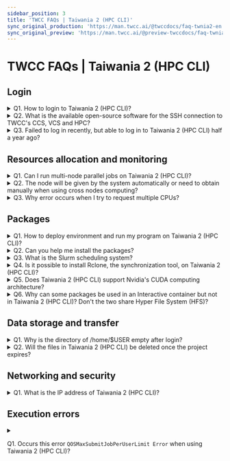 ```yaml
---
sidebar_position: 3
title: 'TWCC FAQs | Taiwania 2 (HPC CLI)'
sync_original_production: 'https://man.twcc.ai/@twccdocs/faq-twnia2-en' 
sync_original_preview: 'https://man.twcc.ai/@preview-twccdocs/faq-twnia2-en'
---
```


# TWCC FAQs | Taiwania 2 (HPC CLI)

## Login
<details>

<summary> Q1. How to login to Taiwania 2 (HPC CLI)?</summary>

Login using SSH connection with the login node of ln01.twcc.ai. Enter your supercomputer account and supercomputer password to complete the login. For detailed steps, see <ins><a href = "https://man.twcc.ai/@twccdocs/doc-twnia2-main-zh/%2F%40twccdocs%2Fguide-twnia2-prerequisite-for-connection-zh">this document</a></ins> for more information.



</details>

<details>

<summary> Q2. What is the available open-source software for the SSH connection to TWCC's CCS, VCS and HPC?</summary>

Available open-source software includes MobaXterm, PuTTY, VSCode, etc.

</details>

<details>

<summary> Q3. Failed to log in recently, but able to log in to Taiwania 2 (HPC CLI) half a year ago?</summary>

The validity period of supercomputer password is 180 days. Please reset the expired password in [<ins>Member Center<i class="fa fa-question-circle fa-question-circle-for-service" aria-hidden="true"></i></ins>](https://man.twcc.ai/@twsdocs/howto-service-access-service-zh) before you can re-login successfully.

</details>
<div style={{height:10+'px'}}></div>

## Resources allocation and monitoring


<details>

<summary> Q1. Can I run multi-node parallel jobs on Taiwania 2 (HPC CLI)?</summary>

You can request resources using [<ins>Slurm</ins>](https://man.twcc.ai/@twccdocs/doc-twnia2-main-en/%2F%40twccdocs%2Fguide-twnia2-slurm-intro-en) and run multi-node parallel jobs with equal distribution of high workloads to improve the processing efficiency.

</details>

<details>

<summary> Q2. The node will be given by the system automatically or need to obtain manually when using cross nodes computing?</summary>

You can use Slurm command to obtain nodes, see [<ins>this document</ins>](https://man.twcc.ai/@twccdocs/doc-twnia2-main-en/%2F%40twccdocs%2Fguide-twnia2-job-parameter-en) for more information.

</details>

<details>

<summary> Q3. Why error occurs when I try to request multiple CPUs?</summary>

Please make sure the ratio of the resources is based on 1 GPU : 4 CPU : 90 GB Memory. For example, the number of GPU should be 8 if you need 32 CPUs.

</details>
<div style={{height:10+'px'}}></div>


## Packages

<details>

<summary> Q1. How to deploy environment and run my program on Taiwania 2 (HPC CLI)?</summary>

1. Conda: Use simple Conda commands to install packages and switch to your specific virtual environment. Also, with different versions of Python, Conda can reduce the compatibility problems of multiple package versions. For more information, please refer to [<ins>this document</ins>](https://man.twcc.ai/@twccdocs/doc-twnia2-main-zh/https%3A%2F%2Fman.twcc.ai%2F%40twccdocs%2Fhowto-twnia2-conda-manage-packages-submit-job-zh).
2. Singularity: By using Singularity to pack the packages and programs you need, you can create a container environment on Taiwania 2 (HPC CLI) and deploy, move and share your packages rapidly. For more information, please refer to [<ins>this document</ins>](https://man.twcc.ai/@twccdocs/doc-twnia2-main-zh/https%3A%2F%2Fman.twcc.ai%2F%40twccdocs%2Fhowto-twnia2-create-sglrt-container-zh).


</details>

<details>

<summary> Q2. Can you help me install the packages?</summary>

You have the permission to install the package freely, please install it yourself according to your needs. In addition, we recommend that you use **Conda** or **Singularity** container to manage your packages.

</details>


<details>

<summary> Q3. What is the Slurm scheduling system?</summary>

Please refer to [<ins>this document</ins>](https://man.twcc.ai/@twccdocs/doc-twnia2-main-zh/%2F%40twccdocs%2Fguide-twnia2-slurm-intro-zh) for the detailed description of Slurm system architecture.

</details>

<details>

<summary> Q4. Is it possible to install Rclone, the synchronization tool, on Taiwania 2 (HPC CLI)?</summary>


Taiwania 2 (HPC CLI) has the latest version of Rclone installed. You can use the `module load rclone` command to obtain the environment of Rclone. Rclone is written in Go language and can be used directly after unzipping in your home directory.

</details>

<details>

<summary> Q5. Does Taiwania 2 (HPC CLI) support Nvidia's CUDA computing architecture?</summary>

Yes, you can use the `module avail` command on Taiwania 2 (HPC CLI) to list available modules and use the `module load` command to select the the CUDA version you need.

</details>

<details>

<summary> Q6. Why can some packages be used in an Interactive container but not in Taiwania 2 (HPC CLI)? Don't the two share Hyper File System (HFS)?</summary>

The storage environment of the two is the same, but the computing environment is different:

- The computing environment of the Interactive container is built using the TWCC container image file.
- Taiwania 2 (HPC CLI) requires users to deploy their own computing environment.
    <i class="fa fa-lightbulb-o fa-20" aria-hidden="true"></i> <b>Tip:</b> 
    Taiwania 2 (HPC CLI) may use the `module` command to load the required packages. See 
    <ins><a href = "https://man.twcc.ai/@twccdocs/doc-twnia2-main-en/%2F%40twccdocs%2Fguide-twnia2-module-intro-en">this document</a></ins> for usage.

</details>
<div style={{height:10+'px'}}></div>

## Data storage and transfer

<details>

<summary> Q1. Why is the directory of /home/$USER empty after login?</summary>

The storage space of Taiwania 2 (HPC CLI) is Hyper File System. Only you have full permission, so the storage space will be empty if you never load any data.

</details>

<details>

<summary> Q2. Will the files in Taiwania 2 (HPC CLI) be deleted once the project expires?</summary>

The storage space is bound with your personal account, so the files will not be deleted along with the project after the project expires.

<i class="fa fa-exclamation-triangle fa-20" aria-hidden="true"></i> <b>Important:</b> <b>The system will regularly clean up the resources under the TWCC account that have not been used for a long time. Please be sure to back up your data regularly.</b>

</details>
<div style={{height:10+'px'}}></div>

## Networking and security
<details>

<summary> Q1. What is the IP address of Taiwania 2 (HPC CLI)?</summary>

203.145.219.98

</details>
<div style={{height:10+'px'}}></div>

## Execution errors
<details>

<summary> 

Q1. Occurs this error `QOSMaxSubmitJobPerUserLimit Error` when using Taiwania 2 (HPC CLI)?

</summary>

This error message showed that you have submitted over 20 computing job (queue **gtest** is for experimental use, only able to submit 5 jobs).

When the error occurs, you are recommended to use the `squeue` command to check the job state and cancel the pending or running job using the `scancel` command to reduce the quantity of the job.

</details>